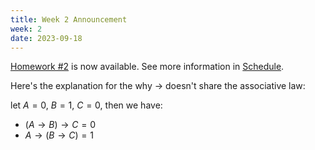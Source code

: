 ```yaml
---
title: Week 2 Announcement
week: 2
date: 2023-09-18
---
```


[Homework #2](https://basics.sjtu.edu.cn/~yangqizhe/pdf/dm2023w/homework/DM-hw2.pdf) is now available. See more information in [Schedule](../schedule).

Here's the explanation for the why  $\rightarrow$ doesn't share the associative law:

let $A=0,\ B=1, \ C=0$, then we have:

- $(A\rightarrow B)\rightarrow C =0$
- $A\rightarrow (B\rightarrow C)=1$


